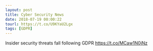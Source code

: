 ```yaml
---
layout: post
title: Cyber Security News
date: 2018-07-19 00:00:22
tourl: https://t.co/U9KYaU2Lgx
tags: [GDPR]
---
```

Insider security threats fall following GDPR https://t.co/MCaw1N0jNz